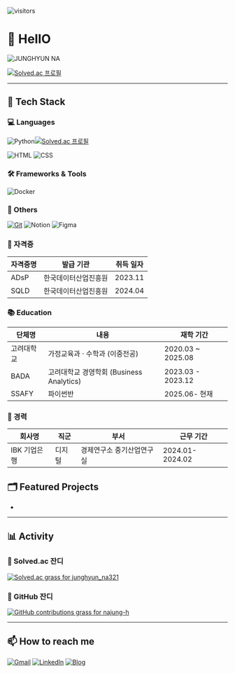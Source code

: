 <!-- 깃허브 방문자 수 -->
![visitors](https://komarev.com/ghpvc/?username=najung-h&color=blue)

# 👋 HellO
![JUNGHYUN NA](https://ifh.cc/g/628gJR.png)

[![Solved.ac
프로필](http://mazassumnida.wtf/api/v2/generate_badge?boj=junghyun_na321)](https://solved.ac/{junghyun_na321})

---

## 🔧 Tech Stack

### 💻 Languages
![Python](https://img.shields.io/badge/-Python-3776AB?logo=python&logoColor=white)[![Solved.ac
프로필](http://mazassumnida.wtf/api/mini/generate_badge?boj=junghyun_na321)](https://solved.ac/{handle})

![HTML](https://img.shields.io/badge/-HTML5-E34F26?logo=html5&logoColor=white)
![CSS](https://img.shields.io/badge/-CSS3-1572B6?logo=css3&logoColor=white)


### 🛠️ Frameworks & Tools

![Docker](https://img.shields.io/badge/-Docker-2496ED?logo=docker&logoColor=white)

### 🧰 Others
[![Git](https://img.shields.io/badge/-Git-F05032?logo=git&logoColor=white)](https://github.com/najung-h)
![Notion](https://img.shields.io/badge/-Notion-000000?logo=notion&logoColor=white)
![Figma](https://img.shields.io/badge/-Figma-F24E1E?logo=figma&logoColor=white)

### 📜 자격증
| 자격증명                                          | 발급 기관               | 취득 일자   |
| --------------------------------------------- | ---------------------------- | ------- |
| ADsP                                          | 한국데이터산업진흥원          | 2023.11 |
| SQLD                                          | 한국데이터산업진흥원          | 2024.04 |



### 📚 Education

| 단체명     | 내용                                     | 재학 기간         |
| ---------- | ---------------------------------------- | ----------------- |
| 고려대학교 | 가정교육과 · 수학과 (이중전공)           | 2020.03 ~ 2025.08 |
| BADA       | 고려대학교 경영학회 (Business Analytics) | 2023.03 - 2023.12 |
| SSAFY      | 파이썬반                                 | 2025.06- 현재     |



### 💼 경력

| 회사명                                          | 직군           | 부서      | 근무 기간   |
| --------------------------------------------- | ----------------| --------- | ------- |
| IBK 기업은행                                   | 디지털          | 경제연구소 중기산업연구실 | 2024.01-2024.02 |



## 🗂 Featured Projects

- 



---

## 📊 Activity

### 🎯 Solved.ac 잔디
[<img src="http://mazandi.herokuapp.com/api?handle=junghyun_na321&theme=warm" alt="Solved.ac grass for junghyun_na321" />](https://solved.ac/profile/junghyun_na321)

### 🌱 GitHub 잔디
[<img src="https://ghchart.rshah.org/219653/najung-h" alt="GitHub contributions grass for najung-h" />](https://github.com/najung-h)

---

## 📫 How to reach me

[![Gmail](https://img.shields.io/badge/-Gmail-D14836?logo=gmail&logoColor=white)](mailto:junghyun.na321@gmail.com)
[![LinkedIn](https://img.shields.io/badge/-LinkedIn-0A66C2?logo=linkedin&logoColor=white)](https://www.linkedin.com/in/%EC%A0%95%ED%98%84-%EB%82%98-1145a62b8/)
[![Blog](https://img.shields.io/badge/-Tech%20Blog-000000?logo=github&logoColor=white)](https://hadahae2024.tistory.com/)

<!-- README 끝 -->

<!--
**najung-h/najung-h** is a ✨ _special_ ✨ repository because its `README.md` (this file) appears on your GitHub profile.

Here are some ideas to get you started:

- 🔭 I’m currently working on ...
- 🌱 I’m currently learning ...
- 👯 I’m looking to collaborate on ...
- 🤔 I’m looking for help with ...
- 💬 Ask me about ...
- 📫 How to reach me: ...
- 😄 Pronouns: ...
- ⚡ Fun fact: ...
-->
